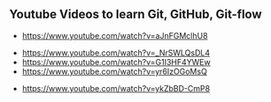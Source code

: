 ## Youtube Videos to learn Git, GitHub, Git-flow

[]()
- https://www.youtube.com/watch?v=aJnFGMclhU8


[]()
- https://www.youtube.com/watch?v=_NrSWLQsDL4
[]()
- https://www.youtube.com/watch?v=G1I3HF4YWEw
[]()
- https://www.youtube.com/watch?v=yr6IzOGoMsQ


[]()
- https://www.youtube.com/watch?v=ykZbBD-CmP8
